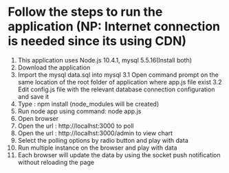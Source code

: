 # Follow the steps to run the application (NP: Internet connection is needed since its using CDN)
1. This application uses Node.js 10.4.1, mysql 5.5.16(Install both)
2. Download the application 
3. Import the mysql data.sql into mysql 
    3.1 Open command prompt on the same location of the root folder of application where app.js file exist 
    3.2 Edit config.js file with the relevant database connection configuration and save it 
4. Type : npm install (node_modules will be created)
5. Run node app using command: node app.js
6. Open browser
7. Open the url : http://localhst:3000 to poll
8. Open the url : http://localhst:3000/admin to view chart
9. Select the polling options by radio button and play with data
10. Run multiple instance on the browser and play with data
11. Each browser will update the data by using the socket push notification without reloading the page
